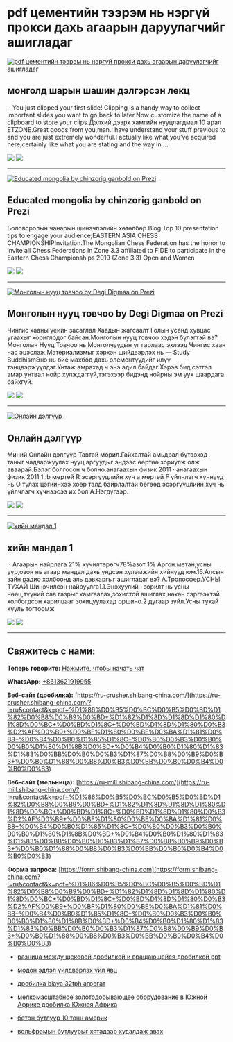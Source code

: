 # pdf цементийн тээрэм нь нэргүй прокси дахь агаарын даруулагчийг ашигладаг

<a href="https://swt.shibang-china.com/?l=ru&img&k=pdf+%D1%86%D0%B5%D0%BC%D0%B5%D0%BD%D1%82%D0%B8%D0%B9%D0%BD+%D1%82%D1%8D%D1%8D%D1%80%D1%8D%D0%BC+%D0%BD%D1%8C+%D0%BD%D1%8D%D1%80%D0%B3%D2%AF%D0%B9+%D0%BF%D1%80%D0%BE%D0%BA%D1%81%D0%B8+%D0%B4%D0%B0%D1%85%D1%8C+%D0%B0%D0%B3%D0%B0%D0%B0%D1%80%D1%8B%D0%BD+%D0%B4%D0%B0%D1%80%D1%83%D1%83%D0%BB%D0%B0%D0%B3%D1%87%D0%B8%D0%B9%D0%B3+%D0%B0%D1%88%D0%B8%D0%B3%D0%BB%D0%B0%D0%B4%D0%B0%D0%B3" target="_blank">![pdf цементийн тээрэм нь нэргүй прокси дахь агаарын даруулагчийг ашигладаг](http://static.shibang-china.com/all-800x300/306.jpg)</a>

## монголд шарын шашин дэлгэрсэн лекц
&nbsp;&#0183;&#32;You just clipped your first slide! Clipping is a handy way to collect important slides you want to go back to later.Now customize the name of a clipboard to store your clips.Дэлхий дээрх хамгийн нууцлагдмал 10 арал ETZONE.Great goods from you,man.I have understand your stuff previous to and you are just extremely wonderful.I actually like what you’ve acquired here,certainly like what you are stating and the way in …


<a href="https://whatsapp.shibangsoft.com/WhatsApp.php" target="_blank" title="WhatsApp">![](http://static.shibang-china.com/icon/whatsapp.png)</a> <a href="https://swt.shibang-china.com/?l=ru&icon&k=pdf+%D1%86%D0%B5%D0%BC%D0%B5%D0%BD%D1%82%D0%B8%D0%B9%D0%BD+%D1%82%D1%8D%D1%8D%D1%80%D1%8D%D0%BC+%D0%BD%D1%8C+%D0%BD%D1%8D%D1%80%D0%B3%D2%AF%D0%B9+%D0%BF%D1%80%D0%BE%D0%BA%D1%81%D0%B8+%D0%B4%D0%B0%D1%85%D1%8C+%D0%B0%D0%B3%D0%B0%D0%B0%D1%80%D1%8B%D0%BD+%D0%B4%D0%B0%D1%80%D1%83%D1%83%D0%BB%D0%B0%D0%B3%D1%87%D0%B8%D0%B9%D0%B3+%D0%B0%D1%88%D0%B8%D0%B3%D0%BB%D0%B0%D0%B4%D0%B0%D0%B3" target="_blank">![](http://static.shibang-china.com/icon/chat-ru.png)</a>

---

<a href="https://swt.shibang-china.com/?l=ru&img&k=pdf+%D1%86%D0%B5%D0%BC%D0%B5%D0%BD%D1%82%D0%B8%D0%B9%D0%BD+%D1%82%D1%8D%D1%8D%D1%80%D1%8D%D0%BC+%D0%BD%D1%8C+%D0%BD%D1%8D%D1%80%D0%B3%D2%AF%D0%B9+%D0%BF%D1%80%D0%BE%D0%BA%D1%81%D0%B8+%D0%B4%D0%B0%D1%85%D1%8C+%D0%B0%D0%B3%D0%B0%D0%B0%D1%80%D1%8B%D0%BD+%D0%B4%D0%B0%D1%80%D1%83%D1%83%D0%BB%D0%B0%D0%B3%D1%87%D0%B8%D0%B9%D0%B3+%D0%B0%D1%88%D0%B8%D0%B3%D0%BB%D0%B0%D0%B4%D0%B0%D0%B3" target="_blank">![Educated mongolia by chinzorig ganbold on Prezi](http://static.shibang-china.com/all-800x300/90.jpg)</a>

## Educated mongolia by chinzorig ganbold on Prezi
Боловсролын чанарын шинэчлэлийн хөтөлбөр.Blog.Top 10 presentation tips to engage your audience;EASTERN ASIA CHESS CHAMPIONSHIPInvitation.The Mongolian Chess Federation has the honor to invite all Chess Federations in Zone 3.3 affiliated to FIDE to participate in the Eastern Chess Championships 2019 (Zone 3.3) Open and Women


<a href="https://whatsapp.shibangsoft.com/WhatsApp.php" target="_blank" title="WhatsApp">![](http://static.shibang-china.com/icon/whatsapp.png)</a> <a href="https://swt.shibang-china.com/?l=ru&icon&k=pdf+%D1%86%D0%B5%D0%BC%D0%B5%D0%BD%D1%82%D0%B8%D0%B9%D0%BD+%D1%82%D1%8D%D1%8D%D1%80%D1%8D%D0%BC+%D0%BD%D1%8C+%D0%BD%D1%8D%D1%80%D0%B3%D2%AF%D0%B9+%D0%BF%D1%80%D0%BE%D0%BA%D1%81%D0%B8+%D0%B4%D0%B0%D1%85%D1%8C+%D0%B0%D0%B3%D0%B0%D0%B0%D1%80%D1%8B%D0%BD+%D0%B4%D0%B0%D1%80%D1%83%D1%83%D0%BB%D0%B0%D0%B3%D1%87%D0%B8%D0%B9%D0%B3+%D0%B0%D1%88%D0%B8%D0%B3%D0%BB%D0%B0%D0%B4%D0%B0%D0%B3" target="_blank">![](http://static.shibang-china.com/icon/chat-ru.png)</a>

---

<a href="https://swt.shibang-china.com/?l=ru&img&k=pdf+%D1%86%D0%B5%D0%BC%D0%B5%D0%BD%D1%82%D0%B8%D0%B9%D0%BD+%D1%82%D1%8D%D1%8D%D1%80%D1%8D%D0%BC+%D0%BD%D1%8C+%D0%BD%D1%8D%D1%80%D0%B3%D2%AF%D0%B9+%D0%BF%D1%80%D0%BE%D0%BA%D1%81%D0%B8+%D0%B4%D0%B0%D1%85%D1%8C+%D0%B0%D0%B3%D0%B0%D0%B0%D1%80%D1%8B%D0%BD+%D0%B4%D0%B0%D1%80%D1%83%D1%83%D0%BB%D0%B0%D0%B3%D1%87%D0%B8%D0%B9%D0%B3+%D0%B0%D1%88%D0%B8%D0%B3%D0%BB%D0%B0%D0%B4%D0%B0%D0%B3" target="_blank">![Монголын нууц товчоо by Degi Digmaa on Prezi](http://static.shibang-china.com/all-800x300/1301.jpg)</a>

## Монголын нууц товчоо by Degi Digmaa on Prezi
Чингис хааны үеийн засаглал Хаадын жагсаалт Голын усанд хувцас угаахыг хориглодог байсан.Монголын нууц товчоо хэдэн бүлэгтэй вэ? Монголын Нууц Товчоо нь Монголчуудын уг гарлаас эхлээд Чингис хаан нас эцэслэж.Материализмыг хэрхэн шийдвэрлэх нь — Study BuddhismЭнэ нь бие махбод дахь элементүүдийг илүү тэнцвэржүүлдэг.Унтаж амрахад ч энэ адил байдаг.Хэрэв бид сэтгэл амар унтвал нойр хулждаггүй,тэгэхээр бидэнд нойрны эм уух шаардага байхгүй.


<a href="https://whatsapp.shibangsoft.com/WhatsApp.php" target="_blank" title="WhatsApp">![](http://static.shibang-china.com/icon/whatsapp.png)</a> <a href="https://swt.shibang-china.com/?l=ru&icon&k=pdf+%D1%86%D0%B5%D0%BC%D0%B5%D0%BD%D1%82%D0%B8%D0%B9%D0%BD+%D1%82%D1%8D%D1%8D%D1%80%D1%8D%D0%BC+%D0%BD%D1%8C+%D0%BD%D1%8D%D1%80%D0%B3%D2%AF%D0%B9+%D0%BF%D1%80%D0%BE%D0%BA%D1%81%D0%B8+%D0%B4%D0%B0%D1%85%D1%8C+%D0%B0%D0%B3%D0%B0%D0%B0%D1%80%D1%8B%D0%BD+%D0%B4%D0%B0%D1%80%D1%83%D1%83%D0%BB%D0%B0%D0%B3%D1%87%D0%B8%D0%B9%D0%B3+%D0%B0%D1%88%D0%B8%D0%B3%D0%BB%D0%B0%D0%B4%D0%B0%D0%B3" target="_blank">![](http://static.shibang-china.com/icon/chat-ru.png)</a>

---

<a href="https://swt.shibang-china.com/?l=ru&img&k=pdf+%D1%86%D0%B5%D0%BC%D0%B5%D0%BD%D1%82%D0%B8%D0%B9%D0%BD+%D1%82%D1%8D%D1%8D%D1%80%D1%8D%D0%BC+%D0%BD%D1%8C+%D0%BD%D1%8D%D1%80%D0%B3%D2%AF%D0%B9+%D0%BF%D1%80%D0%BE%D0%BA%D1%81%D0%B8+%D0%B4%D0%B0%D1%85%D1%8C+%D0%B0%D0%B3%D0%B0%D0%B0%D1%80%D1%8B%D0%BD+%D0%B4%D0%B0%D1%80%D1%83%D1%83%D0%BB%D0%B0%D0%B3%D1%87%D0%B8%D0%B9%D0%B3+%D0%B0%D1%88%D0%B8%D0%B3%D0%BB%D0%B0%D0%B4%D0%B0%D0%B3" target="_blank">![Онлайн дэлгүүр](http://static.shibang-china.com/all-800x300/1156.jpg)</a>

## Онлайн дэлгүүр
Миний Онлайн дэлгүүр Тавтай морил.Гайхалтай амьдрал бүтээхэд таныг чадваржуулах нууц аргуудыг эндээс өөртөө зориулж олж аваарай.Бэлэг болгосон ч болно.анагаахын физик 2011&nbsp;&#0183;&#32;анагаахын физик 2011 1..b мөртөй R эсэргүүцлийн хүч a мөртөй F үйлчлэгч хүчнүүд нь О тулах цэгийнхээ хоёр талд байрлалтай бөгөөд эсэргүүцлийн хүч нь үйлчлэгч хүчнээсээ их бол A.Нэгдүгээр.


<a href="https://whatsapp.shibangsoft.com/WhatsApp.php" target="_blank" title="WhatsApp">![](http://static.shibang-china.com/icon/whatsapp.png)</a> <a href="https://swt.shibang-china.com/?l=ru&icon&k=pdf+%D1%86%D0%B5%D0%BC%D0%B5%D0%BD%D1%82%D0%B8%D0%B9%D0%BD+%D1%82%D1%8D%D1%8D%D1%80%D1%8D%D0%BC+%D0%BD%D1%8C+%D0%BD%D1%8D%D1%80%D0%B3%D2%AF%D0%B9+%D0%BF%D1%80%D0%BE%D0%BA%D1%81%D0%B8+%D0%B4%D0%B0%D1%85%D1%8C+%D0%B0%D0%B3%D0%B0%D0%B0%D1%80%D1%8B%D0%BD+%D0%B4%D0%B0%D1%80%D1%83%D1%83%D0%BB%D0%B0%D0%B3%D1%87%D0%B8%D0%B9%D0%B3+%D0%B0%D1%88%D0%B8%D0%B3%D0%BB%D0%B0%D0%B4%D0%B0%D0%B3" target="_blank">![](http://static.shibang-china.com/icon/chat-ru.png)</a>

---

<a href="https://swt.shibang-china.com/?l=ru&img&k=pdf+%D1%86%D0%B5%D0%BC%D0%B5%D0%BD%D1%82%D0%B8%D0%B9%D0%BD+%D1%82%D1%8D%D1%8D%D1%80%D1%8D%D0%BC+%D0%BD%D1%8C+%D0%BD%D1%8D%D1%80%D0%B3%D2%AF%D0%B9+%D0%BF%D1%80%D0%BE%D0%BA%D1%81%D0%B8+%D0%B4%D0%B0%D1%85%D1%8C+%D0%B0%D0%B3%D0%B0%D0%B0%D1%80%D1%8B%D0%BD+%D0%B4%D0%B0%D1%80%D1%83%D1%83%D0%BB%D0%B0%D0%B3%D1%87%D0%B8%D0%B9%D0%B3+%D0%B0%D1%88%D0%B8%D0%B3%D0%BB%D0%B0%D0%B4%D0%B0%D0%B3" target="_blank">![хийн мандал 1](http://static.shibang-china.com/all-800x300/1435.jpg)</a>

## хийн мандал 1
&nbsp;&#0183;&#32;Агаарын найрлага 21% хүчилтөрөгч78%азот 1% Аргон.метан,усны уур,озон нь агаар мандал дахь үндсэн хүлэмжийн хийнүүд юм.16.Алсын зайн радио холбоонд аль давхаргыг ашигладаг вэ? А.Тропосфер.УСНЫ ТУХАЙ Шинэчилсэн найруулга1.1.Энэхуулийн зорилт нь усны нөөц,түүний сав газрыг хамгаалах,зохистой ашиглах,нөхөн сэргээхтэй холбогдсон харилцааг зохицуулахад оршино.2 дугаар зүйл.Усны тухай хууль тогтоомж


<a href="https://whatsapp.shibangsoft.com/WhatsApp.php" target="_blank" title="WhatsApp">![](http://static.shibang-china.com/icon/whatsapp.png)</a> <a href="https://swt.shibang-china.com/?l=ru&icon&k=pdf+%D1%86%D0%B5%D0%BC%D0%B5%D0%BD%D1%82%D0%B8%D0%B9%D0%BD+%D1%82%D1%8D%D1%8D%D1%80%D1%8D%D0%BC+%D0%BD%D1%8C+%D0%BD%D1%8D%D1%80%D0%B3%D2%AF%D0%B9+%D0%BF%D1%80%D0%BE%D0%BA%D1%81%D0%B8+%D0%B4%D0%B0%D1%85%D1%8C+%D0%B0%D0%B3%D0%B0%D0%B0%D1%80%D1%8B%D0%BD+%D0%B4%D0%B0%D1%80%D1%83%D1%83%D0%BB%D0%B0%D0%B3%D1%87%D0%B8%D0%B9%D0%B3+%D0%B0%D1%88%D0%B8%D0%B3%D0%BB%D0%B0%D0%B4%D0%B0%D0%B3" target="_blank">![](http://static.shibang-china.com/icon/chat-ru.png)</a>

---
## Свяжитесь с нами:

**Теперь говорите:** [Нажмите, чтобы начать чат](https://swt.shibang-china.com?l=ru&contact&k=pdf+%D1%86%D0%B5%D0%BC%D0%B5%D0%BD%D1%82%D0%B8%D0%B9%D0%BD+%D1%82%D1%8D%D1%8D%D1%80%D1%8D%D0%BC+%D0%BD%D1%8C+%D0%BD%D1%8D%D1%80%D0%B3%D2%AF%D0%B9+%D0%BF%D1%80%D0%BE%D0%BA%D1%81%D0%B8+%D0%B4%D0%B0%D1%85%D1%8C+%D0%B0%D0%B3%D0%B0%D0%B0%D1%80%D1%8B%D0%BD+%D0%B4%D0%B0%D1%80%D1%83%D1%83%D0%BB%D0%B0%D0%B3%D1%87%D0%B8%D0%B9%D0%B3+%D0%B0%D1%88%D0%B8%D0%B3%D0%BB%D0%B0%D0%B4%D0%B0%D0%B3)

**WhatsApp:**  [+8613621919955](https://whatsapp.shibangsoft.com/WhatsApp.php)

**Веб-сайт (дробилка):** [https://ru-crusher.shibang-china.com/](https://ru-crusher.shibang-china.com/?l=ru&contact&k=pdf+%D1%86%D0%B5%D0%BC%D0%B5%D0%BD%D1%82%D0%B8%D0%B9%D0%BD+%D1%82%D1%8D%D1%8D%D1%80%D1%8D%D0%BC+%D0%BD%D1%8C+%D0%BD%D1%8D%D1%80%D0%B3%D2%AF%D0%B9+%D0%BF%D1%80%D0%BE%D0%BA%D1%81%D0%B8+%D0%B4%D0%B0%D1%85%D1%8C+%D0%B0%D0%B3%D0%B0%D0%B0%D1%80%D1%8B%D0%BD+%D0%B4%D0%B0%D1%80%D1%83%D1%83%D0%BB%D0%B0%D0%B3%D1%87%D0%B8%D0%B9%D0%B3+%D0%B0%D1%88%D0%B8%D0%B3%D0%BB%D0%B0%D0%B4%D0%B0%D0%B3)

**Веб-сайт (мельница):** [https://ru-mill.shibang-china.com/](https://ru-mill.shibang-china.com/?l=ru&contact&k=pdf+%D1%86%D0%B5%D0%BC%D0%B5%D0%BD%D1%82%D0%B8%D0%B9%D0%BD+%D1%82%D1%8D%D1%8D%D1%80%D1%8D%D0%BC+%D0%BD%D1%8C+%D0%BD%D1%8D%D1%80%D0%B3%D2%AF%D0%B9+%D0%BF%D1%80%D0%BE%D0%BA%D1%81%D0%B8+%D0%B4%D0%B0%D1%85%D1%8C+%D0%B0%D0%B3%D0%B0%D0%B0%D1%80%D1%8B%D0%BD+%D0%B4%D0%B0%D1%80%D1%83%D1%83%D0%BB%D0%B0%D0%B3%D1%87%D0%B8%D0%B9%D0%B3+%D0%B0%D1%88%D0%B8%D0%B3%D0%BB%D0%B0%D0%B4%D0%B0%D0%B3)

**Форма запроса:** [https://form.shibang-china.com](https://form.shibang-china.com?l=ru&contact&k=pdf+%D1%86%D0%B5%D0%BC%D0%B5%D0%BD%D1%82%D0%B8%D0%B9%D0%BD+%D1%82%D1%8D%D1%8D%D1%80%D1%8D%D0%BC+%D0%BD%D1%8C+%D0%BD%D1%8D%D1%80%D0%B3%D2%AF%D0%B9+%D0%BF%D1%80%D0%BE%D0%BA%D1%81%D0%B8+%D0%B4%D0%B0%D1%85%D1%8C+%D0%B0%D0%B3%D0%B0%D0%B0%D1%80%D1%8B%D0%BD+%D0%B4%D0%B0%D1%80%D1%83%D1%83%D0%BB%D0%B0%D0%B3%D1%87%D0%B8%D0%B9%D0%B3+%D0%B0%D1%88%D0%B8%D0%B3%D0%BB%D0%B0%D0%B4%D0%B0%D0%B3)

* [разница между щековой дробилкой и вращающейся дробилкой ppt](../130/%D1%80%D0%B0%D0%B7%D0%BD%D0%B8%D1%86%D0%B0%20%D0%BC%D0%B5%D0%B6%D0%B4%D1%83%20%D1%89%D0%B5%D0%BA%D0%BE%D0%B2%D0%BE%D0%B9%20%D0%B4%D1%80%D0%BE%D0%B1%D0%B8%D0%BB%D0%BA%D0%BE%D0%B9%20%D0%B8%20%D0%B2%D1%80%D0%B0%D1%89%D0%B0%D1%8E%D1%89%D0%B5%D0%B9%D1%81%D1%8F%20%D0%B4%D1%80%D0%BE%D0%B1%D0%B8%D0%BB%D0%BA%D0%BE%D0%B9%20ppt.md)

* [модон эдлэл үйлдвэрлэх үйл явц](../128/%D0%BC%D0%BE%D0%B4%D0%BE%D0%BD%20%D1%8D%D0%B4%D0%BB%D1%8D%D0%BB%20%D2%AF%D0%B9%D0%BB%D0%B4%D0%B2%D1%8D%D1%80%D0%BB%D1%8D%D1%85%20%D2%AF%D0%B9%D0%BB%20%D1%8F%D0%B2%D1%86.md)

* [дробилка biaya 32tph агрегат](../126/%D0%B4%D1%80%D0%BE%D0%B1%D0%B8%D0%BB%D0%BA%D0%B0%20biaya%2032tph%20%D0%B0%D0%B3%D1%80%D0%B5%D0%B3%D0%B0%D1%82.md)

* [мелкомасштабное золотодобывающее оборудование в Южной Африке дробилка Южная Африка](../130/%D0%BC%D0%B5%D0%BB%D0%BA%D0%BE%D0%BC%D0%B0%D1%81%D1%88%D1%82%D0%B0%D0%B1%D0%BD%D0%BE%D0%B5%20%D0%B7%D0%BE%D0%BB%D0%BE%D1%82%D0%BE%D0%B4%D0%BE%D0%B1%D1%8B%D0%B2%D0%B0%D1%8E%D1%89%D0%B5%D0%B5%20%D0%BE%D0%B1%D0%BE%D1%80%D1%83%D0%B4%D0%BE%D0%B2%D0%B0%D0%BD%D0%B8%D0%B5%20%D0%B2%20%D0%AE%D0%B6%D0%BD%D0%BE%D0%B9%20%D0%90%D1%84%D1%80%D0%B8%D0%BA%D0%B5%20%D0%B4%D1%80%D0%BE%D0%B1%D0%B8%D0%BB%D0%BA%D0%B0%20%D0%AE%D0%B6%D0%BD%D0%B0%D1%8F%20%D0%90%D1%84%D1%80%D0%B8%D0%BA%D0%B0.md)

* [бетон бутлуур 10 тонн америк](../128/%D0%B1%D0%B5%D1%82%D0%BE%D0%BD%20%D0%B1%D1%83%D1%82%D0%BB%D1%83%D1%83%D1%80%2010%20%D1%82%D0%BE%D0%BD%D0%BD%20%D0%B0%D0%BC%D0%B5%D1%80%D0%B8%D0%BA.md)

* [вольфрамын бутлуурыг хятадаар худалдаж авах](../128/%D0%B2%D0%BE%D0%BB%D1%8C%D1%84%D1%80%D0%B0%D0%BC%D1%8B%D0%BD%20%D0%B1%D1%83%D1%82%D0%BB%D1%83%D1%83%D1%80%D1%8B%D0%B3%20%D1%85%D1%8F%D1%82%D0%B0%D0%B4%D0%B0%D0%B0%D1%80%20%D1%85%D1%83%D0%B4%D0%B0%D0%BB%D0%B4%D0%B0%D0%B6%20%D0%B0%D0%B2%D0%B0%D1%85.md)